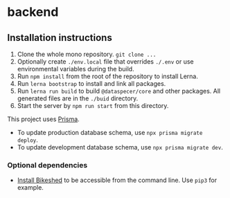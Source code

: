 backend
=======

## Installation instructions

1. Clone the whole mono repository. `git clone ...`
2. Optionally create `./env.local` file that overrides `./.env` or use environmental variables during the build.
3. Run `npm install` from the root of the repository to install Lerna.
4. Run `lerna bootstrap` to install and link all packages.
5. Run `lerna run build` to build `@dataspecer/core` and other packages. All generated files are in the `./buid` directory.
6. Start the server by `npm run start` from this directory.

This project uses [Prisma](https://www.prisma.io/).
- To update production database schema, use `npx prisma migrate deploy`.
- To update development database schema, use `npx prisma migrate dev`.

### Optional dependencies
- [Install Bikeshed](https://tabatkins.github.io/bikeshed/#install-pyenv) to be accessible from the command line. Use `pip3` for example.
